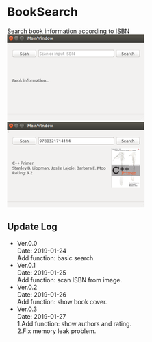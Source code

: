 # BookSearch
Search book information according to ISBN  
<img src=img1.PNG height=200 /> <img src=img2.PNG height=200 />  

## Update Log  

* Ver.0.0  
Date: 2019-01-24  
Add function: basic search.  
* Ver.0.1  
Date: 2019-01-25  
Add function: scan ISBN from image.  
* Ver.0.2  
Date: 2019-01-26  
Add function: show book cover.  
* Ver.0.3  
Date: 2019-01-27  
1.Add function: show authors and rating.  
2.Fix memory leak problem.
